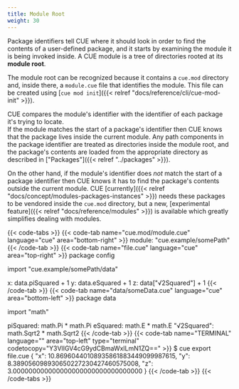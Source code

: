 ```yaml
---
title: Module Root
weight: 30
---
```


Package identifiers tell CUE where it should look in order to find the contents
of a user-defined package, and it starts by examining the module it is being
invoked inside.
A CUE module is a tree of directories rooted at its **module root**.

The module root can be recognized because it contains a `cue.mod` directory and,
inside there, a `module.cue` file that identifies the module.
This file can be created using
[`cue mod init`]({{< relref "docs/reference/cli/cue-mod-init" >}}).

CUE compares the module's identifier with the identifier of each package it's
trying to locate.\
If the module matches the start of a package's identifier then CUE knows that
the package lives inside the current module.
Any path components in the package identifier are treated as directories inside
the module root, and the package's contents are loaded from the appropriate
directory as described in ["Packages"]({{< relref "../packages" >}}).

On the other hand, if the module's identifier does *not* match the start of a
package identifier then CUE knows it has to find the package's contents outside
the current module. CUE
[currently]({{< relref "docs/concept/modules-packages-instances" >}})
needs these packages to be vendored inside the `cue.mod` directory, but a new,
[experimental feature]({{< relref "docs/reference/modules" >}})
is available which greatly simplifies dealing with modules.

{{< code-tabs >}}
{{< code-tab name="cue.mod/module.cue" language="cue" area="bottom-right" >}}
module: "cue.example/somePath"
{{< /code-tab >}}
{{< code-tab name="file.cue" language="cue" area="top-right" >}}
package config

import "cue.example/somePath/data"

x: data.piSquared + 1
y: data.eSquared + 1
z: data["√2Squared"] + 1
{{< /code-tab >}}
{{< code-tab name="data/someData.cue" language="cue" area="bottom-left" >}}
package data

import "math"

piSquared:   math.Pi * math.Pi
eSquared:    math.E * math.E
"√2Squared": math.Sqrt2 * math.Sqrt2
{{< /code-tab >}}
{{< code-tab name="TERMINAL" language="" area="top-left" type="terminal" codetocopy="Y3VlIGV4cG9ydCBmaWxlLmN1ZQ==" >}}
$ cue export file.cue
{
    "x": 10.86960440108935861883449099987615,
    "y": 8.389056098930650227230427460575008,
    "z": 3.000000000000000000000000000000000
}
{{< /code-tab >}}
{{< /code-tabs >}}
